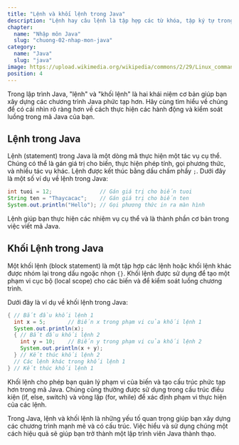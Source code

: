 ```yaml
---
title: "Lệnh và khối lệnh trong Java"
description: "Lệnh hay câu lệnh là tập hợp các từ khóa, tập ký tự trong java và được kết thúc bởi dấu chấm phẩy"
chapter:
  name: "Nhập môn Java"
  slug: "chuong-02-nhap-mon-java"
category:
  name: "Java"
  slug: "java"
image: https://upload.wikimedia.org/wikipedia/commons/2/29/Linux_command-line._Bash._GNOME_Terminal._screenshot.png
position: 4
---
```


Trong lập trình Java, "lệnh" và "khối lệnh" là hai khái niệm cơ bản giúp bạn xây dựng các chương trình Java phức tạp hơn. Hãy cùng tìm hiểu về chúng để có cái nhìn rõ ràng hơn về cách thực hiện các hành động và kiểm soát luồng trong mã Java của bạn.

## Lệnh trong Java

Lệnh (statement) trong Java là một dòng mã thực hiện một tác vụ cụ thể. Chúng có thể là gán giá trị cho biến, thực hiện phép tính, gọi phương thức, và nhiều tác vụ khác. Lệnh được kết thúc bằng dấu chấm phẩy `;`. Dưới đây là một số ví dụ về lệnh trong Java:

```java
int tuoi = 12;               // Gán giá trị cho biến tuoi
String ten = "Thaycacac";    // Gán giá trị cho biến ten
System.out.println("Hello"); // Gọi phương thức in ra màn hình
```

Lệnh giúp bạn thực hiện các nhiệm vụ cụ thể và là thành phần cơ bản trong việc viết mã Java.

## Khối Lệnh trong Java

Một khối lệnh (block statement) là một tập hợp các lệnh hoặc khối lệnh khác được nhóm lại trong dấu ngoặc nhọn `{}`. Khối lệnh được sử dụng để tạo một phạm vi cục bộ (local scope) cho các biến và để kiểm soát luồng chương trình.

Dưới đây là ví dụ về khối lệnh trong Java:

```java
{ // Bắt đầu khối lệnh 1
  int x = 5;       // Biến x trong phạm vi của khối lệnh 1
  System.out.println(x);
  { // Bắt đầu khối lệnh 2
    int y = 10;    // Biến y trong phạm vi của khối lệnh 2
    System.out.println(x + y);
  } // Kết thúc khối lệnh 2
  // Các lệnh khác trong khối lệnh 1
} // Kết thúc khối lệnh 1
```

Khối lệnh cho phép bạn quản lý phạm vi của biến và tạo cấu trúc phức tạp hơn trong mã Java. Chúng cũng thường được sử dụng trong cấu trúc điều kiện (if, else, switch) và vòng lặp (for, while) để xác định phạm vi thực hiện của các lệnh.

Trong Java, lệnh và khối lệnh là những yếu tố quan trọng giúp bạn xây dựng các chương trình mạnh mẽ và có cấu trúc. Việc hiểu và sử dụng chúng một cách hiệu quả sẽ giúp bạn trở thành một lập trình viên Java thành thạo.
